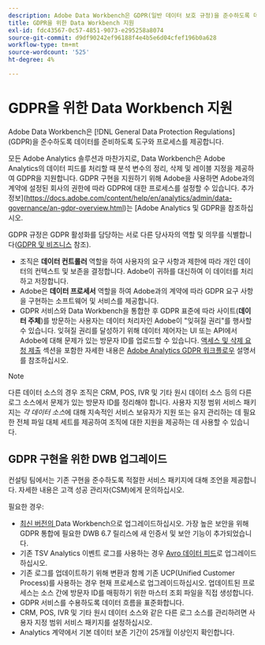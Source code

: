 ```yaml
---
description: Adobe Data Workbench은 GDPR(일반 데이터 보호 규정)을 준수하도록 데이터를 준비하는 도구와 프로세스를 제공합니다.
title: GDPR을 위한 Data Workbench 지원
exl-id: fdc43567-0c57-4851-9073-e295258a8074
source-git-commit: d9df90242ef96188f4e4b5e6d04cfef196b0a628
workflow-type: tm+mt
source-wordcount: '525'
ht-degree: 4%

---
```


# GDPR을 위한 Data Workbench 지원

Adobe Data Workbench은 [!DNL General Data Protection Regulations] (GDPR)을 준수하도록 데이터를 준비하도록 도구와 프로세스를 제공합니다.

모든 Adobe Analytics 솔루션과 마찬가지로, Data Workbench은 Adobe Analytics의 데이터 피드를 처리할 때 분석 변수의 정리, 삭제 및 레이블 지정을 제공하여 GDPR을 지원합니다. GDPR 구현을 지원하기 위해 Adobe을 사용하면 Adobe과의 계약에 설정된 회사의 권한에 따라 GDPR에 대한 프로세스를 설정할 수 있습니다. 추가 정보](https://docs.adobe.com/content/help/en/analytics/admin/data-governance/an-gdpr-overview.html)는 [Adobe Analytics 및 GDPR을 참조하십시오.

GDPR 규정은 GDPR 활성화를 담당하는 서로 다른 당사자의 역할 및 의무를 식별합니다([GDPR 및 비즈니스](https://www.adobe.com/kr/privacy/general-data-protection-regulation.html) 참조).

* 조직은 **데이터 컨트롤러** 역할을 하여 사용자의 요구 사항과 제한에 따라 개인 데이터의 컨텍스트 및 보존을 결정합니다. Adobe이 귀하를 대신하여 이 데이터를 처리하고 저장합니다.
* Adobe은 **데이터 프로세서** 역할을 하여 Adobe과의 계약에 따라 GDPR 요구 사항을 구현하는 소프트웨어 및 서비스를 제공합니다.
* GDPR 서비스와 Data Workbench을 통합한 후 GDPR 표준에 따라 사이트(**데이터 주체**)를 방문하는 사용자는 데이터 처리자인 Adobe이 &quot;잊혀질 권리&quot;를 행사할 수 있습니다. 잊혀질 권리를 달성하기 위해 데이터 제어자는 UI 또는 API에서 Adobe에 대해 문제가 있는 방문자 ID를 업로드할 수 있습니다. [액세스 및 삭제 요청 제출](https://docs.adobe.com/content/help/en/analytics/admin/data-governance/gdpr-submit-access-delete.html) 섹션을 포함한 자세한 내용은 [Adobe Analytics GDPR 워크플로우](https://docs.adobe.com/help/en/analytics/admin/data-governance/an-gdpr-workflow.html) 설명서를 참조하십시오.

>[!NOTE]
>
>다른 데이터 소스의 경우 조직은 CRM, POS, IVR 및 기타 원시 데이터 소스 등의 다른 로그 소스에서 문제가 있는 방문자 ID를 정리해야 합니다. 사용자 지정 범위 서비스 패키지는 _각 데이터 소스_&#x200B;에 대해 지속적인 서비스 보유자가 지원 또는 유지 관리하는 데 필요한 전체 파일 대체 세트를 제공하여 조직에 대한 지원을 제공하는 데 사용할 수 있습니다.

## GDPR 구현을 위한 DWB 업그레이드

컨설팅 팀에서는 기존 구현을 준수하도록 적절한 서비스 패키지에 대해 조언을 제공합니다. 자세한 내용은 고객 성공 관리자(CSM)에게 문의하십시오.

필요한 경우:

* [최신 버전의 ](https://docs.adobe.com/content/help/ko-KR/data-workbench/using/release-notes/release-notes.html) Data Workbench으로 업그레이드하십시오. 가장 높은 보안을 위해 GDPR 통합에 필요한 DWB 6.7 릴리스에 새 인증서 및 보안 기능이 추가되었습니다.
* 기존 TSV Analytics 이벤트 로그를 사용하는 경우 [Avro 데이터 피드](https://docs.adobe.com/content/help/en/data-workbench/using/dataset/log-proc-config-file/c-log-sources.html#section-9a824b4c3d5549e7952a7111232035b2)로 업그레이드하십시오.
* 기존 로그를 업데이트하기 위해 변환과 함께 기존 UCP(Unified Customer Process)를 사용하는 경우 현재 프로세스로 업그레이드하십시오. 업데이트된 프로세스는 소스 간에 방문자 ID를 매핑하기 위한 마스터 조회 파일을 직접 생성합니다.
* GDPR 서비스를 수용하도록 데이터 흐름을 표준화합니다.
* CRM, POS, IVR 및 기타 원시 데이터 소스와 같은 다른 로그 소스를 관리하려면 사용자 지정 범위 서비스 패키지를 설정하십시오.
* Analytics 계약에서 기본 데이터 보존 기간이 25개월 이상인지 확인합니다.
